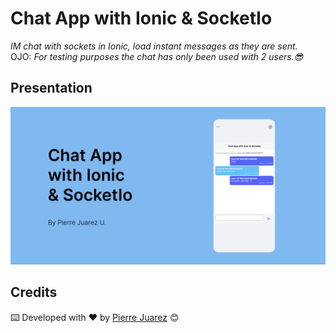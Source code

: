 # Chat App with Ionic & SocketIo

_IM chat with sockets in Ionic, load instant messages as they are sent. <br>_ 
OJO: _For testing purposes the chat has only been used with 2 users.😎_

## Presentation

![Desktop Version](src/presentation.png?raw=true "Mobile Version")

## Credits

⌨️ Developed with ♥️ by [Pierre Juarez](https://github.com/pierre-juarez) 😊
